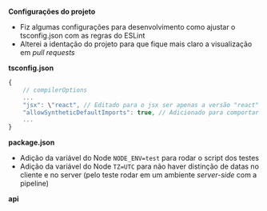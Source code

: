 **Configurações do projeto**

- Fiz algumas configurações para desenvolvimento como ajustar o tsconfig.json com as regras do ESLint
- Alterei a identação do projeto para que fique mais claro a visualização em *pull requests*

**tsconfig.json**
```ts
{
    // compilerOptions
    ...
    "jsx": \"react", // Editado para o jsx ser apenas a versão "react"
    "allowSyntheticDefaultImports": true, // Adicionado para comportar o import default de algumas lib, como React e ReactDOM
    ...
}
```

**package.json**

- Adição da variável do Node ```NODE_ENV=test``` para rodar o script dos testes
- Adição da variável do Node ```TZ=UTC``` para não haver distinção de datas no cliente e no server (pelo teste rodar em um ambiente *server-side* com a pipeline)

**api**